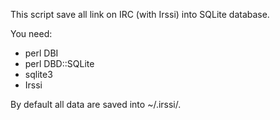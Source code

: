 This script save all link on IRC (with Irssi) into SQLite database.

You need:

* perl DBI
* perl DBD::SQLite
* sqlite3
* Irssi

By default all data are saved into ~/.irssi/. 